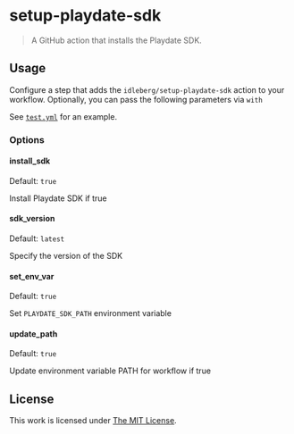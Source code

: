 # setup-playdate-sdk

> A GitHub action that installs the Playdate SDK.

## Usage

Configure a step that adds the `idleberg/setup-playdate-sdk` action to your workflow. Optionally, you can pass the following parameters via `with`

See [`test.yml`](https://github.com/idleberg/setup-playdate-sdk/blob/main/.github/workflows/test.yml) for an example.

### Options

#### install_sdk

Default: `true`

Install Playdate SDK if true

#### sdk_version

Default: `latest`

Specify the version of the SDK

#### set_env_var

Default: `true`

Set `PLAYDATE_SDK_PATH` environment variable

#### update_path

Default: `true`

Update environment variable PATH for workflow if true

## License

This work is licensed under [The MIT License](LICENSE).
